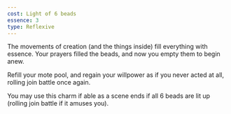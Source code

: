 ```yaml
---
cost: Light of 6 beads
essence: 3
type: Reflexive
---
```


The movements of creation (and the things inside) fill everything with essence. Your prayers filled the beads, and now you empty them to begin anew.

Refill your mote pool, and regain your willpower as if you never acted at all, rolling join battle once again.

You may use this charm if able as a scene ends if all 6 beads are lit up (rolling join battle if it amuses you).
